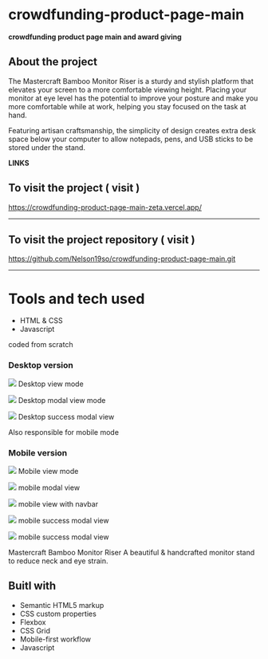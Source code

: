 # crowdfunding-product-page-main

**crowdfunding product page main and award giving**

## About the project

The Mastercraft Bamboo Monitor Riser is a sturdy and stylish platform that elevates your screen
to a more comfortable viewing height. Placing your monitor at eye level has the potential to improve
your posture and make you more comfortable while at work, helping you stay focused on the task at hand.

Featuring artisan craftsmanship, the simplicity of design creates extra desk space below your computer
to allow notepads, pens, and USB sticks to be stored under the stand.

**LINKS**

## To visit the project ( visit )

https://crowdfunding-product-page-main-zeta.vercel.app/

---

## To visit the project repository ( visit )

https://github.com/Nelson19so/crowdfunding-product-page-main.git

---

<h1>Tools and tech used</h1>

- HTML & CSS
- Javascript

coded from scratch

<h3>Desktop version</h3>

![](./Asset/images/screenshot/desktop-mode.png)
Desktop view mode

![](./Asset/images/screenshot/Desktop-modal.png)
Desktop modal view mode

![](./Asset/images/screenshot/desktop-success-modal.png)
Desktop success modal view

<!-- mobile view -->

Also responsible for mobile mode

<h3>Mobile version</h3>

![](./Asset/images/screenshot/mobile-mode.png)
Mobile view mode

![](./Asset/images/screenshot/mobile-version-modal.png)
mobile modal view

![](./Asset/images/screenshot/Mobile-version-with-navbar.png)
mobile view with navbar

![](./Asset/images/screenshot/mobile-success-modal.png)
mobile success modal view

![](./Asset/images/screenshot/mobile-menu.png)
mobile success modal view

Mastercraft Bamboo Monitor Riser
A beautiful & handcrafted monitor stand to reduce neck and eye strain.

## Buitl with

- Semantic HTML5 markup
- CSS custom properties
- Flexbox
- CSS Grid
- Mobile-first workflow
- Javascript
